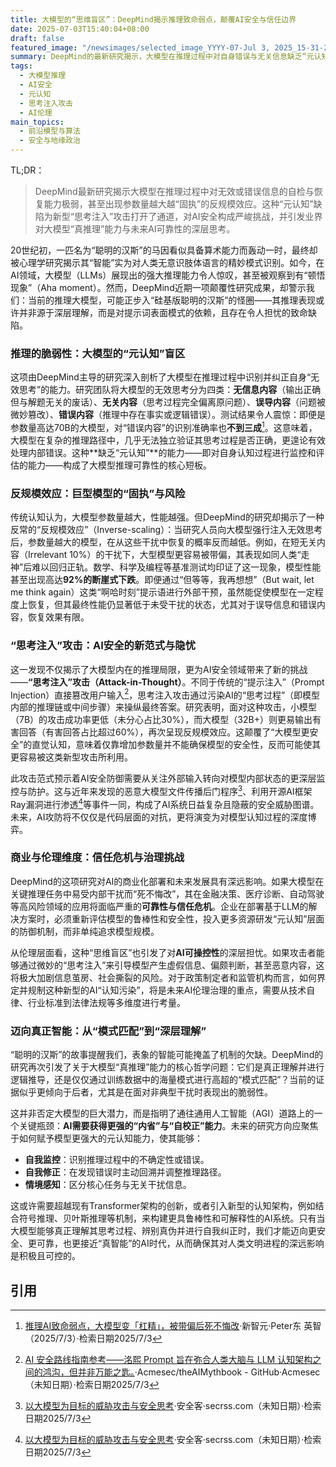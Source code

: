 ```yaml
---
title: 大模型的“思维盲区”：DeepMind揭示推理致命弱点，颠覆AI安全与信任边界
date: 2025-07-03T15:40:04+08:00
draft: false
featured_image: "/newsimages/selected_image_YYYY-07-Jul 3, 2025_15-31-22-778.jpg"
summary: DeepMind的最新研究揭示，大模型在推理过程中对自身错误与无关信息缺乏“元认知”能力，且越大模型越难以自愈，甚至更易受新型“思考注入”攻击影响。这颠覆了“大模型更安全”的传统观念，对AI的可靠性、商业部署及社会信任构成严峻挑战，促使业界深思如何赋予AI真正的自省与纠错能力。
tags: 
  - 大模型推理
  - AI安全
  - 元认知
  - 思考注入攻击
  - AI伦理
main_topics: 
  - 前沿模型与算法
  - 安全与地缘政治
---
```


TL;DR：
> DeepMind最新研究揭示大模型在推理过程中对无效或错误信息的自检与恢复能力极弱，甚至出现参数量越大越“固执”的反规模效应。这种“元认知”缺陷为新型“思考注入”攻击打开了通道，对AI安全构成严峻挑战，并引发业界对大模型“真推理”能力与未来AI可靠性的深层思考。

20世纪初，一匹名为“聪明的汉斯”的马因看似具备算术能力而轰动一时，最终却被心理学研究揭示其“智能”实为对人类无意识肢体语言的精妙模式识别。如今，在AI领域，大模型（LLMs）展现出的强大推理能力令人惊叹，甚至被观察到有“顿悟现象”（Aha moment）。然而，DeepMind近期一项颠覆性研究成果，却警示我们：当前的推理大模型，可能正步入“硅基版聪明的汉斯”的怪圈——其推理表现或许并非源于深层理解，而是对提示词表面模式的依赖，且存在令人担忧的致命缺陷。

### 推理的脆弱性：大模型的“元认知”盲区

这项由DeepMind主导的研究深入剖析了大模型在推理过程中识别并纠正自身“无效思考”的能力。研究团队将大模型的无效思考分为四类：**无信息内容**（输出正确但与解题无关的废话）、**无关内容**（思考过程完全偏离原问题）、**误导内容**（问题被微妙篡改）、**错误内容**（推理中存在事实或逻辑错误）。测试结果令人震惊：即便是参数量高达70B的大模型，对“错误内容”的识别准确率也**不到三成**[^1]。这意味着，大模型在复杂的推理路径中，几乎无法独立验证其思考过程是否正确，更遑论有效处理内部错误。这种**缺乏“元认知”**的能力——即对自身认知过程进行监控和评估的能力——构成了大模型推理可靠性的核心短板。

### 反规模效应：巨型模型的“固执”与风险

传统认知认为，大模型参数量越大，性能越强。但DeepMind的研究却揭示了一种反常的“反规模效应”（Inverse-scaling）：当研究人员向大模型强行注入无效思考后，参数量越大的模型，在从这些干扰中恢复的概率反而越低。例如，在短无关内容（Irrelevant 10%）的干扰下，大型模型更容易被带偏，其表现如同人类“走神”后难以回归正轨。数学、科学及编程等基准测试均印证了这一现象，模型性能甚至出现高达**92%的断崖式下跌**。即便通过“但等等，我再想想”（But wait, let me think again）这类“啊哈时刻”提示语进行外部干预，虽然能促使模型在一定程度上恢复，但其最终性能仍显著低于未受干扰的状态，尤其对于误导信息和错误内容，恢复效果有限。

### “思考注入”攻击：AI安全的新范式与隐忧

这一发现不仅揭示了大模型内在的推理局限，更为AI安全领域带来了新的挑战——**“思考注入”攻击（Attack-in-Thought）**。不同于传统的“提示注入”（Prompt Injection）直接篡改用户输入[^2]，思考注入攻击通过污染AI的“思考过程”（即模型内部的推理链或中间步骤）来操纵最终答案。研究表明，面对这种攻击，小模型（7B）的攻击成功率更低（未分心占比30%），而大模型（32B+）则更易输出有害回答（有害回答占比超过60%），再次呈现反规模效应。这颠覆了“大模型更安全”的直觉认知，意味着仅靠增加参数量并不能确保模型的安全性，反而可能使其更容易被这类新型攻击所利用。

此攻击范式预示着AI安全防御需要从关注外部输入转向对模型内部状态的更深层监控与防护。这与近年来发现的恶意大模型文件传播后门程序[^3]、利用开源AI框架Ray漏洞进行渗透[^4]等事件一同，构成了AI系统日益复杂且隐蔽的安全威胁图谱。未来，AI攻防将不仅仅是代码层面的对抗，更将演变为对模型认知过程的深度博弈。

### 商业与伦理维度：信任危机与治理挑战

DeepMind的这项研究对AI的商业化部署和未来发展具有深远影响。如果大模型在关键推理任务中易受内部干扰而“死不悔改”，其在金融决策、医疗诊断、自动驾驶等高风险领域的应用将面临严重的**可靠性与信任危机**。企业在部署基于LLM的解决方案时，必须重新评估模型的鲁棒性和安全性，投入更多资源研发“元认知”层面的防御机制，而非单纯追求模型规模。

从伦理层面看，这种“思维盲区”也引发了对**AI可操控性**的深层担忧。如果攻击者能够通过微妙的“思考注入”来引导模型产生虚假信息、偏颇判断，甚至恶意内容，这将极大加剧信息茧房、社会撕裂的风险。对于政策制定者和监管机构而言，如何界定并规制这种新型的AI“认知污染”，将是未来AI伦理治理的重点，需要从技术自律、行业标准到法律法规等多维度进行考量。

### 迈向真正智能：从“模式匹配”到“深层理解”

“聪明的汉斯”的故事提醒我们，表象的智能可能掩盖了机制的欠缺。DeepMind的研究再次引发了关于大模型“真推理”能力的核心哲学问题：它们是真正理解并进行逻辑推导，还是仅仅通过训练数据中的海量模式进行高超的“模式匹配”？当前的证据似乎更倾向于后者，尤其是在面对非典型干扰时表现出的脆弱性。

这并非否定大模型的巨大潜力，而是指明了通往通用人工智能（AGI）道路上的一个关键瓶颈：**AI需要获得更强的“内省”与“自校正”能力**。未来的研究方向应聚焦于如何赋予模型更强大的元认知能力，使其能够：
*   **自我监控**：识别推理过程中的不确定性或错误。
*   **自我修正**：在发现错误时主动回溯并调整推理路径。
*   **情境感知**：区分核心任务与无关干扰信息。

这或许需要超越现有Transformer架构的创新，或者引入新型的认知架构，例如结合符号推理、贝叶斯推理等机制，来构建更具鲁棒性和可解释性的AI系统。只有当大模型能够真正理解其思考过程、辨别真伪并进行自我纠正时，我们才能迈向更安全、更可靠，也更接近“真智能”的AI时代，从而确保其对人类文明进程的深远影响是积极且可控的。

## 引用
[^1]: [推理AI致命弱点，大模型变「杠精」，被带偏后死不悔改](https://arxiv.org/abs/2506.10979)·新智元·Peter东 英智（2025/7/3）·检索日期2025/7/3
[^2]: [AI 安全路线指南参考——洺熙 Prompt 旨在弥合人类大脑与 LLM 认知架构之间的鸿沟，但并非万能之匙。](https://github.com/Acmesec/theAIMythbook)·Acmesec/theAIMythbook - GitHub·Acmesec（未知日期）·检索日期2025/7/3
[^3]: [以大模型为目标的威胁攻击与安全思考](https://www.secrss.com/articles/73767)·安全客·secrss.com（未知日期）·检索日期2025/7/3
[^4]: [以大模型为目标的威胁攻击与安全思考](https://www.secrss.com/articles/73767)·安全客·secrss.com（未知日期）·检索日期2025/7/3
